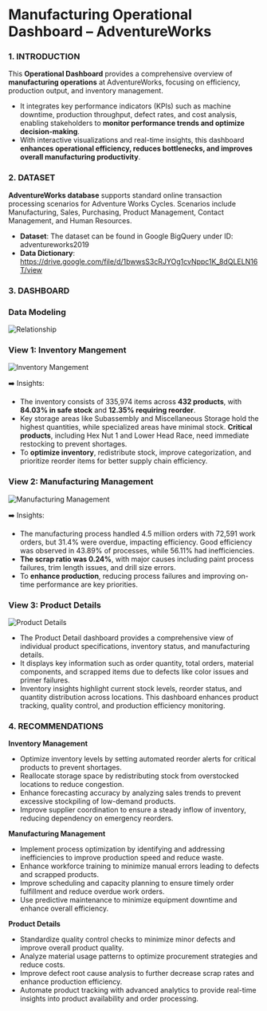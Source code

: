 # Manufacturing Operational Dashboard – AdventureWorks
### 1. INTRODUCTION
This **Operational Dashboard** provides a comprehensive overview of **manufacturing operations** at AdventureWorks, focusing on efficiency, production output, and inventory management. 

* It integrates key performance indicators (KPIs) such as machine downtime, production throughput, defect rates, and cost analysis, enabling stakeholders to **monitor performance trends and optimize decision-making**. 
* With interactive visualizations and real-time insights, this dashboard **enhances operational efficiency, reduces bottlenecks, and improves overall manufacturing productivity**.

### 2. DATASET
   
**AdventureWorks database** supports standard online transaction processing scenarios for Adventure Works Cycles. Scenarios include Manufacturing, Sales, Purchasing, Product Management, Contact Management, and Human Resources.

* **Dataset**: The dataset can be found in Google BigQuery under ID: adventureworks2019
* **Data Dictionary**: https://drive.google.com/file/d/1bwwsS3cRJYOg1cvNppc1K_8dQLELN16T/view

### 3. DASHBOARD
### Data Modeling

![Relationship](https://github.com/user-attachments/assets/add473e0-144c-4d0a-b0d3-17b3c85217e0)


### **View 1: Inventory Mangement**
![Inventory Mangement](https://github.com/user-attachments/assets/a2b15c33-3af3-4f83-8400-8bcda5f736d0)


➡️ Insights:

* The inventory consists of 335,974 items across **432 products**, with **84.03% in safe stock** and **12.35% requiring reorder**. 
* Key storage areas like Subassembly and Miscellaneous Storage hold the highest quantities, while specialized areas have minimal stock. **Critical products**, including Hex Nut 1 and Lower Head Race, need immediate restocking to prevent shortages.
* To **optimize inventory**, redistribute stock, improve categorization, and prioritize reorder items for better supply chain efficiency.


### **View 2: Manufacturing Management**
  ![Manufacturing Management](https://github.com/user-attachments/assets/36b5f3c4-a3f8-46ed-a128-8459012b63a6)

➡️ Insights:
* The manufacturing process handled 4.5 million orders with 72,591 work orders, but 31.4% were overdue, impacting efficiency. Good efficiency was observed in 43.89% of processes, while 56.11% had inefficiencies.
* **The scrap ratio was 0.24%**, with major causes including paint process failures, trim length issues, and drill size errors.
* To **enhance production**, reducing process failures and improving on-time performance are key priorities.


### **View 3: Product Details**
![Product Details](https://github.com/user-attachments/assets/89c96fd0-6dd5-4642-8291-5b76b8b9f7ed)

* The Product Detail dashboard provides a comprehensive view of individual product specifications, inventory status, and manufacturing details.
* It displays key information such as order quantity, total orders, material components, and scrapped items due to defects like color issues and primer failures.
* Inventory insights highlight current stock levels, reorder status, and quantity distribution across locations. This dashboard enhances product tracking, quality control, and production efficiency monitoring.


### 4. RECOMMENDATIONS
**Inventory Management**
* Optimize inventory levels by setting automated reorder alerts for critical products to prevent shortages.
* Reallocate storage space by redistributing stock from overstocked locations to reduce congestion.
* Enhance forecasting accuracy by analyzing sales trends to prevent excessive stockpiling of low-demand products.
* Improve supplier coordination to ensure a steady inflow of inventory, reducing dependency on emergency reorders.

**Manufacturing Management**
* Implement process optimization by identifying and addressing inefficiencies to improve production speed and reduce waste.
* Enhance workforce training to minimize manual errors leading to defects and scrapped products.
* Improve scheduling and capacity planning to ensure timely order fulfillment and reduce overdue work orders.
* Use predictive maintenance to minimize equipment downtime and enhance overall efficiency.

**Product Details**
* Standardize quality control checks to minimize minor defects and improve overall product quality.
* Analyze material usage patterns to optimize procurement strategies and reduce costs.
* Improve defect root cause analysis to further decrease scrap rates and enhance production efficiency.
* Automate product tracking with advanced analytics to provide real-time insights into product availability and order processing.






